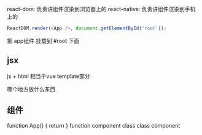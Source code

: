 react-dom: 负责讲组件渲染到浏览器上的
react-native: 负责讲组件渲染到手机上的

```js
ReactDOM.render(<App />, document.getElementById('root'));
```
把 app组件 挂载到 #root 下面

## jsx
js + html 相当于vue template部分

哪个地方放什么东西

## 组件
function App() { return }   function component
class  class component